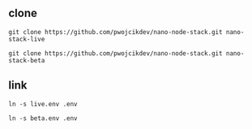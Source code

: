## clone

```
git clone https://github.com/pwojcikdev/nano-node-stack.git nano-stack-live

git clone https://github.com/pwojcikdev/nano-node-stack.git nano-stack-beta
```

## link

```
ln -s live.env .env

ln -s beta.env .env
```